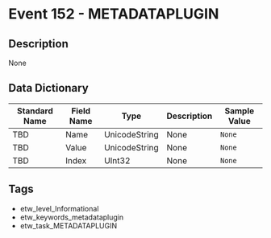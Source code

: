 # Event 152 - METADATAPLUGIN

## Description
None

## Data Dictionary
|Standard Name|Field Name|Type|Description|Sample Value|
|---|---|---|---|---|
|TBD|Name|UnicodeString|None|`None`|
|TBD|Value|UnicodeString|None|`None`|
|TBD|Index|UInt32|None|`None`|

## Tags
* etw_level_Informational
* etw_keywords_metadataplugin
* etw_task_METADATAPLUGIN